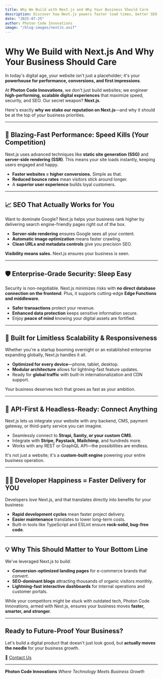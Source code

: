 ```yaml
---
title: Why We Build with Next.js and Why Your Business Should Care
description: Discover how Next.js powers faster load times, better SEO, and seamless scalability for modern brands.
date: "2025-07-25"
author: Photon Code Innovations
image: "/blog-images/nextJs.avif"
---
```


# Why We Build with Next.js And Why Your Business Should Care

In today's digital age, your website isn't just a placeholder; it's your **powerhouse for performance, conversions, and first impressions**.

At **Photon Code Innovations**, we don't just build websites; we engineer **high-performing, scalable digital experiences** that maximize speed, security, and SEO. Our secret weapon? **Next.js**.

Here's exactly **why we stake our reputation on Next.js**—and why it should be at the top of *your* business priorities.

---

## 🚀 Blazing-Fast Performance: Speed Kills (Your Competition)

Next.js uses advanced techniques like **static site generation (SSG)** and **server-side rendering (SSR)**. This means your site loads instantly, keeping users engaged and happy.

* **Faster websites = higher conversions.** Simple as that.
* **Reduced bounce rates** mean visitors stick around longer.
* A **superior user experience** builds loyal customers.

---

## 📈 SEO That Actually Works for You

Want to dominate Google? Next.js helps your business rank higher by delivering search engine-friendly pages right out of the box.

* **Server-side rendering** ensures Google sees all your content.
* **Automatic image optimization** means faster crawling.
* **Clean URLs and metadata controls** give you precision SEO.

**Visibility means sales.** Next.js ensures your business is seen.

---

## 🛡️ Enterprise-Grade Security: Sleep Easy

Security is non-negotiable. Next.js minimizes risks with **no direct database connection on the frontend**. Plus, it supports cutting-edge **Edge Functions and middleware**.

* **Safer transactions** protect your revenue.
* **Enhanced data protection** keeps sensitive information secure.
* Enjoy **peace of mind** knowing your digital assets are fortified.

---

## 📱 Built for Limitless Scalability & Responsiveness

Whether you're a startup booming overnight or an established enterprise expanding globally, Next.js handles it all.

* **Optimized for every device**—phone, tablet, desktop.
* **Modular architecture** allows for lightning-fast feature updates.
* Ready for **global traffic** with built-in internationalization and CDN support.

Your business deserves tech that grows as fast as your ambition.

---

## 🔌 API-First & Headless-Ready: Connect Anything

Next.js lets us integrate your website with *any* backend, CMS, payment gateway, or third-party service you can imagine.

* Seamlessly connect to **Strapi, Sanity, or your custom CMS**.
* Integrate with **Stripe, Paystack, Mailchimp**, and hundreds more.
* Works with any REST or GraphQL API—the possibilities are endless.

It's not just a website; it's a **custom-built engine** powering your entire business operation.

---

## 👨‍💻 Developer Happiness = Faster Delivery for YOU

Developers *love* Next.js, and that translates directly into benefits for your business:

* **Rapid development cycles** mean faster project delivery.
* **Easier maintenance** translates to lower long-term costs.
* Built-in tools like TypeScript and ESLint ensure **rock-solid, bug-free code**.

---

## 💡 Why This Should Matter to Your Bottom Line

We've leveraged Next.js to build:

* **Conversion-optimized landing pages** for e-commerce brands that *convert*.
* **SEO-dominant blogs** attracting thousands of organic visitors monthly.
* **Lightning-fast interactive dashboards** for internal operations and customer portals.

While your competitors might be stuck with outdated tech, Photon Code Innovations, armed with Next.js, ensures your business moves **faster, smarter, and stronger**.

---

## Ready to Future-Proof Your Business?

Let's build a digital product that doesn't just look good, but **actually moves the needle** for your business growth.

📩 [Contact Us](https://wa.link/88d7ro)


---

**Photon Code Innovations**
*Where Technology Meets Business Growth*
